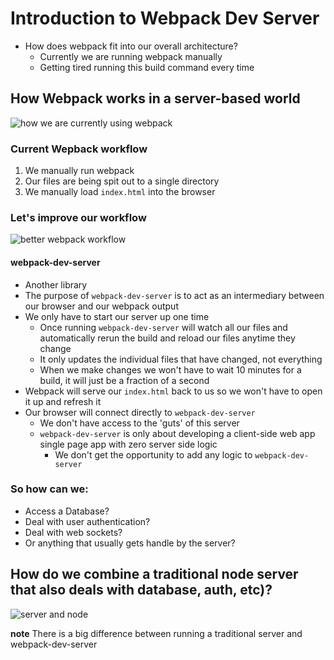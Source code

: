 # Introduction to Webpack Dev Server
* How does webpack fit into our overall architecture?
    - Currently we are running webpack manually
    - Getting tired running this build command every time

## How Webpack works in a server-based world
![how we are currently using webpack](https://i.imgur.com/kpIGdL3.png)

### Current Wepback workflow
1. We manually run webpack
2. Our files are being spit out to a single directory
3. We manually load `index.html` into the browser

### Let's improve our workflow
![better webpack workflow](https://i.imgur.com/AjCDFjD.png)

#### webpack-dev-server
* Another library
* The purpose of `webpack-dev-server` is to act as an intermediary between our browser and our webpack output
* We only have to start our server up one time
    - Once running `webpack-dev-server` will watch all our files and automatically rerun the build and reload our files anytime they change
    - It only updates the individual files that have changed, not everything
    - When we make changes we won't have to wait 10 minutes for a build, it will just be a fraction of a second
* Webpack will serve our `index.html` back to us so we won't have to open it up and refresh it
* Our browser will connect directly to `webpack-dev-server`
    - We don't have access to the 'guts' of this server
    - `webpack-dev-server` is only about developing a client-side web app single page app with zero server side logic
        + We don't get the opportunity to add any logic to `webpack-dev-server`

### So how can we:
* Access a Database?
* Deal with user authentication?
* Deal with web sockets?
* Or anything that usually gets handle by the server?

## How do we combine a traditional node server that also deals with database, auth, etc)?

![server and node](https://i.imgur.com/BXBJBek.png)

**note** There is a big difference between running a traditional server and webpack-dev-server


